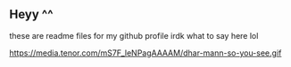 ## Heyy ^^
these are readme files for my github profile
irdk what to say here lol

https://media.tenor.com/mS7F_leNPagAAAAM/dhar-mann-so-you-see.gif
